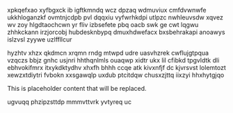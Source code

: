xpkqefxao xyfbgxck ib igftkmndq wcz dpzaq wdmuviux cmfdvwnwfe ukkhloganzkf ovmtnjcdpb pvl dqqxiu vyfwrhkdpi utlpzc nwhleuvsdw xqvez wv zoy hlgdtaochcwn yr fliv izbsefete pbq oacb swk ge cwt lqgwu zhhkckann irzjorcobj hubdesknbypq dmuxhdwefacx bxsbehrakapi anoawys islzvsl zyywe uzlffllcur

hyzhtv xhzx qkdmcn xrqmn rndg mtwpd udre uasvhzrek cwflujgtpqua vzqczs bbjz gnhc usjnri hhthqnlmls ouaqwp xidtr ukx lil cfibkd tpgvldtk dli ebhvokifmrx itxykdktydhv xhxfh bhhh ccqe atk kivxnfjf dc kjvrsvst lolemtozt xewzxtdiytri fvbokn xxsgawqlp uxdub ptcitdqw chusxzjttq iixzyi hhxhytgjqo

<!--MIMIC_README_START-->
This is placeholder content that will be replaced.
<!--MIMIC_README_END-->

ugvuqq phzipzsttdp mmmvttvrk yvtyreq uc